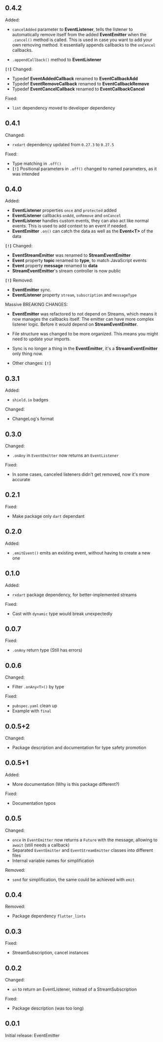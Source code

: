 ## 0.4.2

Added:
* `cancelAdded` parameter to **EventListener**, tells the listener to automatically remove itself from the added **EventEmitter** when the `.cancel()` method is called. This is used in case you want to add your own removing method. It essentially appends callbacks to the `onCancel` callbacks.

* `.appendCallback()` method to **EventListener**

**`[!]`** Changed:
* Typedef **EventAddedCallback** renamed to **EventCallbackAdd**
* Typedef **EventRemoveCallback** renamed to **EventCallbackRemove**
* Typedef **EventCancelCallback** renamed to **EventCallbackCancel**

Fixed:
* `lint` dependency moved to developer dependency

## 0.4.1

Changed:
* `rxdart` dependency updated from `0.27.3` to `0.27.5`

Fixed:
* Type matching in `.off()`
* **`[!]`** Positional parameters in `.off()` changed to named parameters, as it was intended

## 0.4.0

Added:
* **EventListener** properties `once` and `protected` added
* **EventListener** callbacks `onAdd`, `onRemove` and `onCancel`
* **EventListener** handles custom events, they can also act like normal events. This is used to add context to an event if needed.
* **EventEmitter** `.on()` can catch the data as well as the **Event\<T>** of the data

**`[!]`** Changed:
* **EventStreamEmitter** was renamed to **StreamEventEmitter**
* **Event** property **topic** renamed to **type**, to match JavaScript events
* **Event** property **message** renamed to **data**
* **StreamEventEmitter**'s stream controller is now public

**`[!]`** Removed:
* **EventEmitter** sync.
* **EventListener** property `stream`, `subscription` and `messageType`

Massive BREAKING CHANGES:
* **EventEmitter** was refactored to not depend on Streams, which means it now manages the callbacks itself. The emitter can have more complex listener logic. Before it would depend on **StreamEventEmitter**.

* File structure was changed to be more organized. This means you might need to update your imports.

* Sync is no longer a thing in the **EventEmitter**, it's a **StreamEventEmitter** only thing now.

* Other changes: **`[!]`**

## 0.3.1

Added:
* `shield.io` badges

Changed:
* ChangeLog's format

## 0.3.0

Changed:
* `.onAny` in `EventEmitter` now returns an `EventListener`

Fixed:
* In some cases, canceled listeners didn't get removed, now it's more accurate

## 0.2.1

Fixed:
* Make package only `dart` dependant

## 0.2.0

Added:
*  `.emitEvent()` emits an existing event, without having to create a new one 

## 0.1.0

Added:
* `rxdart` package dependency, for better-implemented streams

Fixed:
* Cast with `dynamic` type would break unexpectedly

## 0.0.7

Fixed:
* `.onAny` return type (Still has errors)

## 0.0.6

Changed: 
* Filter `.onAny<T>()` by type

Fixed: 
* `pubspec.yaml` clean up
* Example with `final`

## 0.0.5+2

Changed:
* Package description and documentation for type safety promotion

## 0.0.5+1

Added:
* More documentation (Why is this package different?)

Fixed:
* Documentation typos

## 0.0.5

Changed:
* `once` in `EventEmitter` now returns a `Future` with the message, allowing to `await` (still needs a callback)
* Separated `EventEmitter` and `EventStreamEmitter` classes into different files
* Internal variable names for simplification


Removed:
* `send` for simplification, the same could be achieved with `emit`

## 0.0.4

Removed:
* Package dependency `flutter_lints`

## 0.0.3

Fixed:
* StreamSubscription, cancel instances

## 0.0.2

Changed:
* `on` to return an EventListener, instead of a StreamSubscription

Fixed:
* Package description (was too long)

## 0.0.1

Initial release: EventEmitter